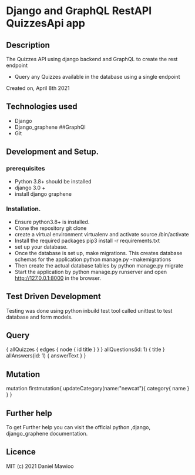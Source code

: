 # Django and GraphQL RestAPI QuizzesApi app

## Description

The Quizzes API using django backend and GraphQL to create the rest endpoint

- Query any Quizzes available in the database using a single endpoint

Created on, April 8th 2021

## Technologies used

- Django
- Django_graphene ##GraphQl
- Git

## Development and Setup.

### prerequisites

- Python 3.8+ should be installed
- django 3.0 +
- install django graphene

### Installation.

- Ensure python3.8+ is installed.
- Clone the repository git clone <repo url>
- create a virtual environment virtualenv <envname> and activate source <envname>/bin/activate
- Install the required packages pip3 install -r requirements.txt
- set up your database.
- Once the database is set up, make migrations. This creates database schemas for the application python manage.py -makemigrations
- Then create the actual database tables by python manage.py migrate
- Start the application by python manage.py runserver and open http://127.0.0.1:8000 in the browser.

## Test Driven Development

Testing was done using python inbuild test tool called unittest to test database and form models.

## Query
{
  allQuizzes {
    edges {
      node {
        id
        title
      }
    }
  }
  allQuestions(id: 1) {
    title
  }
  allAnswers(id: 1) {
    answerText
  }
}


## Mutation
mutation firstmutation{
  updateCategory(name:"newcat"){
    category{
      name
    }
  }
}


## Further help

To get Further help you can visit the official python ,django, django_graphene documentation.

## Licence

MIT (c) 2021 Daniel Mawioo
